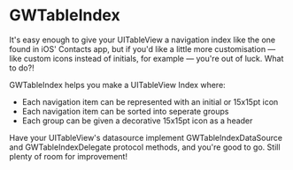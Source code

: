 # GWTableIndex
It's easy enough to give your UITableView a navigation index like the one found in iOS' Contacts app, but if you'd like a little more customisation — like custom icons instead of initials, for example — you're out of luck. What to do?!

GWTableIndex helps you make a UITableView Index where:
- Each navigation item can be represented with an initial or 15x15pt icon
- Each navigation item can be sorted into seperate groups
- Each group can be given a decorative 15x15pt icon as a header

Have your UITableView's datasource implement GWTableIndexDataSource and GWTableIndexDelegate protocol methods, and you're good to go. Still plenty of room for improvement!